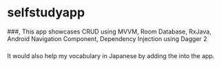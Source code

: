 # selfstudyapp

###, 
This app showcases CRUD using MVVM, Room Database, RxJava, Android Navigation Component, Dependency Injection using Dagger 2

###
It would also help my vocabulary in Japanese by adding the into the app.
